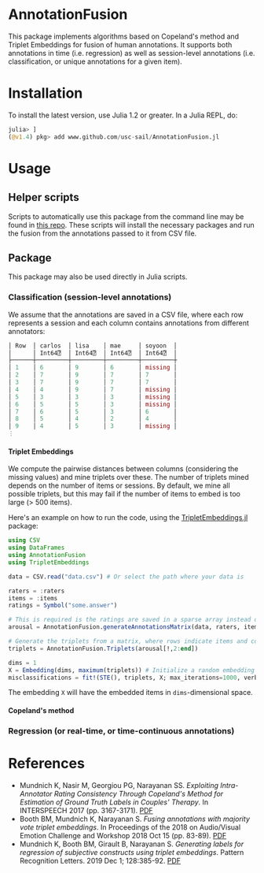 # AnnotationFusion
This package implements algorithms based on Copeland's method and Triplet Embeddings for fusion of human annotations. It supports both annotations in time (i.e. regression) as well as session-level annotations (i.e. classification, or unique annotations for a given item).

# Installation
To install the latest version, use Julia 1.2 or greater. In a Julia REPL, do:
```julia
julia> ]
(@v1.4) pkg> add www.github.com/usc-sail/AnnotationFusion.jl
```

# Usage
## Helper scripts
Scripts to automatically use this package from the command line may be found in [this repo](https://www.github.com/kmundnic/annotation-fusion). These scripts will install the necessary packages and run the fusion from the annotations passed to it from CSV file.

## Package
This package may also be used directly in Julia scripts.

### Classification (session-level annotations)
We assume that the annotations are saved in a CSV file, where each row represents a session and each column contains annotations from different annotators:
```julia
│ Row  │ carlos  │ lisa    │ mae     │ soyoon  │
│      │ Int64⍰  │ Int64⍰  │ Int64⍰  │ Int64⍰  │
├──────┼─────────┼─────────┼─────────┼─────────┼
│ 1    │ 6       │ 9       │ 6       │ missing │
│ 2    │ 7       │ 9       │ 7       │ 7       │
│ 3    │ 7       │ 9       │ 7       │ 7       │
│ 4    │ 4       │ 9       │ 7       │ missing │
│ 5    │ 3       │ 3       │ 3       │ missing │
│ 6    │ 5       │ 5       │ 3       │ missing │
│ 7    │ 6       │ 5       │ 3       │ 6       │
│ 8    │ 5       │ 4       │ 2       │ 4       │
│ 9    │ 4       │ 5       │ 3       │ missing │
⋮
```
#### Triplet Embeddings
We compute the pairwise distances between columns (considering the missing values) and mine triplets over these. The number of triplets mined depends on the number of items or sessions. By default, we mine all possible triplets, but this may fail if the number of items to embed is too large (> 500 items).

Here's an example on how to run the code, using the [TripletEmbeddings.jl](www.github.com/usc-sail/TripletEmbeddings.jl) package:

```julia
using CSV
using DataFrames
using AnnotationFusion
using TripletEmbeddings

data = CSV.read("data.csv") # Or select the path where your data is

raters = :raters
items = :items
ratings = Symbol("some.answer")

# This is required is the ratings are saved in a sparse array instead of a matrix
arousal = AnnotationFusion.generateAnnotationsMatrix(data, raters, items, ratings)

# Generate the triplets from a matrix, where rows indicate items and columns indicate raters
triplets = AnnotationFusion.Triplets(arousal[!,2:end])

dims = 1
X = Embedding(dims, maximum(triplets)) # Initialize a random embedding
misclassifications = fit!(STE(), triplets, X; max_iterations=1000, verbose=false)
```
The embedding `X` will have the embedded items in `dims`-dimensional space.

#### Copeland's method

### Regression (or real-time, or time-continuous annotations)

# References
 - Mundnich K, Nasir M, Georgiou PG, Narayanan SS. _Exploiting Intra-Annotator Rating Consistency Through Copeland's Method for Estimation of Ground Truth Labels in Couples' Therapy_. In INTERSPEECH 2017 (pp. 3167-3171). [PDF](https://sail.usc.edu/publications/files/mundnichinterspeech2017.pdf)
 - Booth BM, Mundnich K, Narayanan S. _Fusing annotations with majority vote triplet embeddings_. In Proceedings of the 2018 on Audio/Visual Emotion Challenge and Workshop 2018 Oct 15 (pp. 83-89). [PDF](https://sail.usc.edu/publications/files/p83-booth.pdf)
 - Mundnich K, Booth BM, Girault B, Narayanan S. _Generating labels for regression of subjective constructs using triplet embeddings_. Pattern Recognition Letters. 2019 Dec 1; 128:385-92. [PDF](https://sail.usc.edu/publications/files/1-s2.0-S0167865519302752-main%20(1).pdf)
